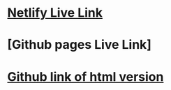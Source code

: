 # [Netlify Live Link](https://app.netlify.com/sites/papaya-druid-33b56a/deploys/64d31aa570b15923001d26fa)
# [Github pages Live Link]
# [Github link of html version](https://github.com/AshleyBrown11/startup-fashion-blog)
